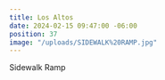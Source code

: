 ```yaml
---
title: Los Altos
date: 2024-02-15 09:47:00 -06:00
position: 37
image: "/uploads/SIDEWALK%20RAMP.jpg"
---
```


Sidewalk Ramp